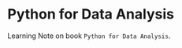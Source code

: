 <!-- README.md is generated from README.Rmd. -->
Python for Data Analysis
========================

Learning Note on book `Python for Data Analysis`.
